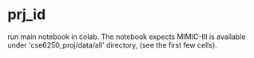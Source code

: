 # prj_id
run main notebook in colab. The notebook expects MIMIC-III is available under 'cse6250_proj/data/all' directory, (see the first few cells).
